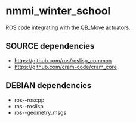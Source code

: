 # nmmi_winter_school

ROS code integrating with the QB_Move actuators.

## SOURCE dependencies
- https://github.com/ros/roslisp_common
- https://github.com/cram-code/cram_core

## DEBIAN dependencies
- ros-<distro>-roscpp
- ros-<distro>-roslisp
- ros-<distro>-geometry_msgs
